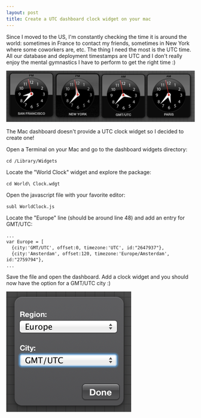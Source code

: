 ```yaml
---
layout: post
title: Create a UTC dashboard clock widget on your mac
---
```


Since I moved to the US, I'm constantly checking the time it is around the world: sometimes in France to contact my friends, sometimes in New York where some coworkers are, etc. The thing I  need the most is the UTC time. All our database and deployment timestamps are UTC and I don't really enjoy the mental gymnastics I have to perform to get the right time :)

![My dashboard clock widgets](/assets/img/utc-clock-widget.png)

The Mac dashboard doesn't provide a UTC clock widget so I decided to create one!

<!--more-->

Open a Terminal on your Mac and go to the dashboard widgets directory:

    cd /Library/Widgets

Locate the "World Clock" widget and explore the package:

    cd World\ Clock.wdgt

Open the javascript file with your favorite editor:

    subl WorldClock.js

Locate the "Europe" line (should be around line 48) and add an entry for GMT/UTC:

    ...
    var Europe = [
      {city:'GMT/UTC', offset:0, timezone:'UTC', id:"2647937"},
      {city:'Amsterdam', offset:120, timezone:'Europe/Amsterdam', id:"2759794"},
    ...

Save the file and open the dashboard. Add a clock widget and you should now have the option for a GMT/UTC city :)

![UTC clock widget option](/assets/img/utc-clock-widget-option.png)
